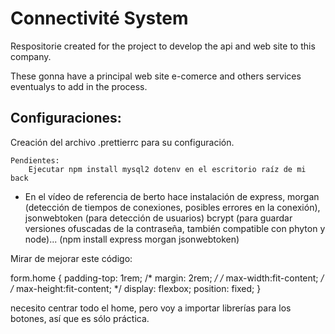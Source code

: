 # Connectivité System

Respositorie created for the project to develop the api and web site to this company.

These gonna have a principal web site e-comerce and others services eventualys to add in the process.



## Configuraciones:
Creación del archivo .prettierrc para su configuración.

    Pendientes:
        Ejecutar npm install mysql2 dotenv en el escritorio raíz de mi back



- En el vídeo de referencia de berto hace instalación de express, morgan (detección de tiempos de conexiones, posibles errores en la conexión), jsonwebtoken (para detección de usuarios) bcrypt (para guardar versiones ofuscadas de la contraseña, también compatible con phyton y node)... (npm install express morgan jsonwebtoken)

Mirar de mejorar este código:

form.home {
  padding-top: 1rem;
  /* margin: 2rem; */
  /* max-width:fit-content; */
  /* max-height:fit-content; */
  display: flexbox;
  position: fixed;
}

necesito centrar todo el home, pero voy a importar librerías para los botones, así que es sólo práctica.
